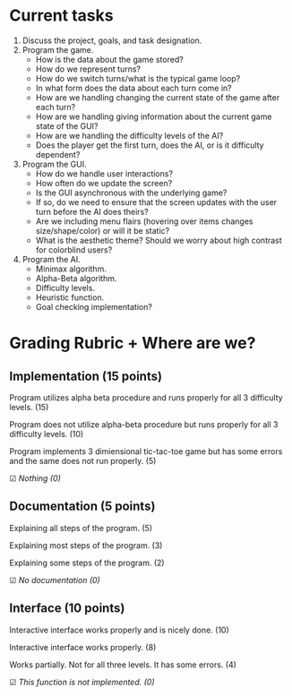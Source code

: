# Current tasks

<ol>
  <li>Discuss the project, goals, and task designation.</li>
  <li>Program the game.
    <ul>
      <li>How is the data about the game stored?</li>
      <li>How do we represent turns?</li>
      <li>How do we switch turns/what is the typical game loop?</li>
      <li>In what form does the data about each turn come in?</li>
      <li>How are we handling changing the current state of the game after each turn?</li>
      <li>How are we handling giving information about the current game state of the GUI?</li>
      <li>How are we handling the difficulty levels of the AI?</li>
      <li>Does the player get the first turn, does the AI, or is it difficulty dependent?</li>
    </ul>
  </li>
  <li>Program the GUI.
    <ul>
      <li>How do we handle user interactions?</li>
      <li>How often do we update the screen?</li>
      <li>Is the GUI asynchronous with the underlying game?</li>
      <li>If so, do we need to ensure that the screen updates with the user turn before the AI does theirs?</li>
      <li>Are we including menu flairs (hovering over items changes size/shape/color) or will it be static?</li>
      <li>What is the aesthetic theme? Should we worry about high contrast for colorblind users?</li>
    </ul>
  </li>
  <li>Program the AI.
    <ul>
      <li>Minimax algorithm.</li>
      <li>Alpha-Beta algorithm.</li>
      <li>Difficulty levels.</li>
      <li>Heuristic function.</li>
      <li>Goal checking implementation?</li>
    </ul>
  </li>
</ol>

# Grading Rubric + Where are we?

## Implementation (15 points)

Program utilizes alpha beta procedure and runs properly for all 3 difficulty levels. (15)

Program does not utilize alpha-beta procedure but runs properly for all 3 difficulty levels. (10)

Program implements 3 dimiensional tic-tac-toe game but has some errors and the same does not run properly. (5)

&#x2611; *Nothing (0)*

## Documentation (5 points)

Explaining all steps of the program. (5)

Explaining most steps of the program. (3)

Explaining some steps of the program. (2)

&#x2611; *No documentation (0)*

## Interface (10 points)

Interactive interface works properly and is nicely done. (10)

Interactive interface works properly. (8)

Works partially. Not for all three levels. It has some errors. (4)

&#x2611; *This function is not implemented. (0)*
